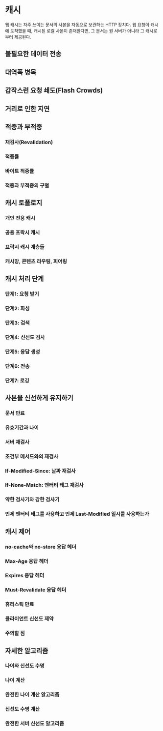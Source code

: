 # 캐시

웹 캐시는 자주 쓰이는 문서의 사본을 자동으로 보관하는 HTTP 장치다. 웹 요청이 캐시에 도착했을 때, 캐시된 로컬 사본이 존재한다면, 그 문서는 원 서버가 아니라 그 캐시로부터 제공된다.

## 불필요한 데이터 전송

## 대역폭 병목

## 갑작스런 요청 쇄도(Flash Crowds)

## 거리로 인한 지연

## 적중과 부적중

### 재검사(Revalidation)

### 적중률

### 바이트 적중률

### 적중과 부적중의 구별

## 캐시 토폴로지

### 개인 전용 캐시

### 공용 프락시 캐시

### 프락시 캐시 계층들

### 캐시망, 콘텐츠 라우팅, 피어링

## 캐시 처리 단계

### 단계1: 요청 받기

### 단계2: 파싱

### 단계3: 검색

### 단계4: 신선도 검사

### 단계5: 응답 생성

### 단계6: 전송

### 단계7: 로깅

## 사본을 신선하게 유지하기

### 문서 만료

### 유효기간과 나이

### 서버 재검사

### 조건부 메서드와의 재검사

### If-Modified-Since: 날짜 재검사

### If-None-Match: 엔터티 태그 재검사

### 약한 검사기와 강한 검사기

### 언제 엔터티 태그를 사용하고 언제 Last-Modified 일시를 사용하는가

## 캐시 제어

### no-cache와 no-store 응답 헤더

### Max-Age 응답 헤더

### Expires 응답 헤더

### Must-Revalidate 응답 헤더

### 휴리스틱 만료

### 클라이언트 신선도 제약

### 주의할 점

## 자세한 알고리즘

### 나이와 신선도 수명

### 나이 계산

### 완전한 나이 계산 알고리즘

### 신선도 수명 계산

### 완전한 서버 신선도 알고리즘
